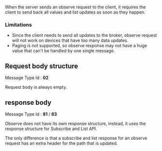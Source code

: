 When the server sends an observe request to the client, it requires the client to send back all values and list updates as soon as they happen.

### Limitations

* Since the client needs to send all updates to the broker, observe request will not work on devices that have too many data updates.
* Paging is not supported, so observe response may not have a huge value that can't be handled by one single message.

## Request body structure
Message Type Id : **02**

Request body is always empty.

## response body
Message Type Id : **81** / **83**

Observe does not have its own response structure, instead, it uses the response structure for Subscribe and List API.

The only difference is that a subscribe and list response for an observe request has an extra header for the path that is updated.


